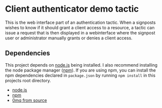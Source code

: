 # Client authenticator demo tactic

This is the web interface part of an authentication tactic.
When a signposts wishes to know if it should grant a client access to
a resource, a tactic can issue a request that is then displayed in
a webinterface where the signpost user or administrator manually grants or
denies a client access.

## Dependencies

This project depends on [node.js](http://nodejs.org/) being installed. I also recommend installing the node package manager ([npm](http://npmjs.org/)). If you are using npm, you can install the npm dependencies declared in `package.json` by running `npm install` in this projects root directory.

- [node.js](http://nodejs.org/)
- [npm](http://npmjs.org/)
- [0mq from source](https://github.com/zeromq/zeromq2-1)
